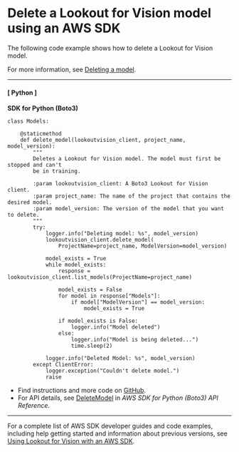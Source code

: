 # Delete a Lookout for Vision model using an AWS SDK<a name="example_lookoutvision_DeleteModel_section"></a>

The following code example shows how to delete a Lookout for Vision model\.

For more information, see [Deleting a model](https://docs.aws.amazon.com/lookout-for-vision/latest/developer-guide/delete-model.html)\.

------
#### [ Python ]

**SDK for Python \(Boto3\)**  
  

```
class Models:

    @staticmethod
    def delete_model(lookoutvision_client, project_name, model_version):
        """
        Deletes a Lookout for Vision model. The model must first be stopped and can't
        be in training.

        :param lookoutvision_client: A Boto3 Lookout for Vision client.
        :param project_name: The name of the project that contains the desired model.
        :param model_version: The version of the model that you want to delete.
        """
        try:
            logger.info("Deleting model: %s", model_version)
            lookoutvision_client.delete_model(
                ProjectName=project_name, ModelVersion=model_version)

            model_exists = True
            while model_exists:
                response = lookoutvision_client.list_models(ProjectName=project_name)

                model_exists = False
                for model in response["Models"]:
                    if model["ModelVersion"] == model_version:
                        model_exists = True

                if model_exists is False:
                    logger.info("Model deleted")
                else:
                    logger.info("Model is being deleted...")
                    time.sleep(2)

            logger.info("Deleted Model: %s", model_version)
        except ClientError:
            logger.exception("Couldn't delete model.")
            raise
```
+  Find instructions and more code on [GitHub](https://github.com/awsdocs/aws-doc-sdk-examples/tree/main/python/example_code/lookoutvision#code-examples)\. 
+  For API details, see [DeleteModel](https://docs.aws.amazon.com/goto/boto3/lookoutvision-2020-11-20/DeleteModel) in *AWS SDK for Python \(Boto3\) API Reference*\. 

------

For a complete list of AWS SDK developer guides and code examples, including help getting started and information about previous versions, see [Using Lookout for Vision with an AWS SDK](getting-started-sdk.md#sdk-general-information-section)\.